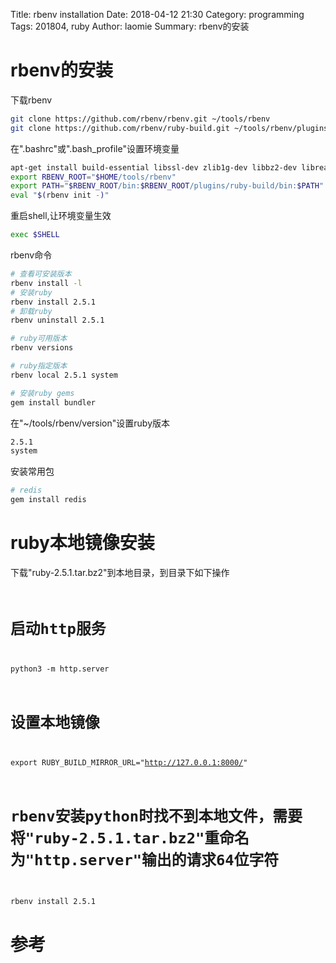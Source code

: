 Title: rbenv installation
Date: 2018-04-12 21:30
Category: programming
Tags: 201804, ruby 
Author: laomie
Summary: rbenv的安装


rbenv的安装
================

下载rbenv
```bash
git clone https://github.com/rbenv/rbenv.git ~/tools/rbenv
git clone https://github.com/rbenv/ruby-build.git ~/tools/rbenv/plugins/ruby-build
```

在".bashrc"或".bash_profile"设置环境变量
```bash
apt-get install build-essential libssl-dev zlib1g-dev libbz2-dev libreadline-dev libsqlite3-dev
export RBENV_ROOT="$HOME/tools/rbenv"
export PATH="$RBENV_ROOT/bin:$RBENV_ROOT/plugins/ruby-build/bin:$PATH"
eval "$(rbenv init -)"
```

重启shell,让环境变量生效
```bash
exec $SHELL
```

rbenv命令
```bash
# 查看可安装版本
rbenv install -l
# 安装ruby
rbenv install 2.5.1
# 卸载ruby
rbenv uninstall 2.5.1

# ruby可用版本
rbenv versions

# ruby指定版本
rbenv local 2.5.1 system

# 安装ruby gems
gem install bundler
```

在"~/tools/rbenv/version"设置ruby版本
```bash
2.5.1
system
```

安装常用包
```bash
# redis
gem install redis
```

ruby本地镜像安装
==========================
下载"ruby-2.5.1.tar.bz2"到本地目录，到目录下如下操作
<code>
# 启动http服务
python3 -m http.server
# 设置本地镜像
export RUBY_BUILD_MIRROR_URL="http://127.0.0.1:8000/"
# rbenv安装python时找不到本地文件，需要将"ruby-2.5.1.tar.bz2"重命名为"http.server"输出的请求64位字符
rbenv install 2.5.1
</code>

参考
==================
